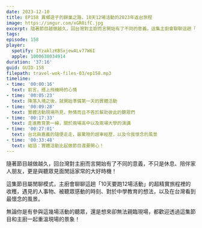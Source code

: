 ```yaml
---
date: 2023-12-10
title: EP158 異鄉遊子的歸巢之路，10天12場活動的2023年返台旅程
image: https://imgur.com/xGR8ifC.jpg
excerpt: 隨著節目越做越久，回台灣對主廚而言開始有了不同的意義。這集主廚會聊聊這趟「10天要跑12場活動」的超精實旅程裡的收穫，遇見的人事物、被聽眾感動的時刻、對於中學教育的想法，以及在台灣看到最懷念的風景。
tags:
episode: 158
player:
  spotify: 1YzaklzKB5xjewALv77W6I
  apple: 1000638034914
duration: '37:16'
guid: GUID-158
filepath: travel-wok-files-03/ep158.mp3
timeline:
- time: '00:00:16'
  text: 前言，搭上飛機時的心情
- time: '00:05:23'
  text: 降落入境之後，就開始準備第一天的實體活動
- time: '00:09:28'
  text: 實體活動現場所見，熱情而且不吝於幫助彼此的聽眾們
- time: '00:17:33'
  text: 走進教育第一線，關於兩場高中以及兩場大學的演講
- time: '00:27:01'
  text: 台北與嘉義的隨便走走，最驚險的趕車經歷，以及令我懷念的風景
- time: '00:33:48'
  text: 結語：實體活動比起做節目還要開心！
---
```


隨著節目越做越久，回台灣對主廚而言開始有了不同的意義，不只是休息、陪伴家人朋友，更是與聽眾見面閒話家常的大好時機！

這集節目屬閒聊模式，主廚會聊聊這趟「10天要跑12場活動」的超精實旅程裡的收穫，遇見的人事物、被聽眾感動的時刻、對於中學教育的想法，以及在台灣看到最懷念的風景。

無論你是有參與這幾場活動的聽眾，還是想來卻無法親臨現場，都歡迎透過這集節目和主廚一起重溫現場的景象！